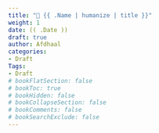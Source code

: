 ```yaml
---
title: "📗 {{ .Name | humanize | title }}"
weight: 1
date: (( .Date ))
draft: true
author: Afdhaal
categories: 
- Draft
Tags:
- Draft
# bookFlatSection: false
# bookToc: true
# bookHidden: false
# bookCollapseSection: false
# bookComments: false
# bookSearchExclude: false
---
```


